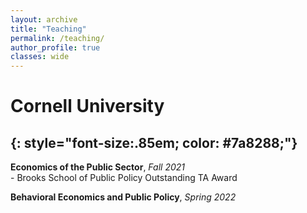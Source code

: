 ```yaml
---
layout: archive
title: "Teaching"
permalink: /teaching/
author_profile: true
classes: wide
---
```


# Cornell University
{: style="font-size:.85em; color: #7a8288;"}
---

**Economics of the Public Sector**, *Fall 2021*  
	- Brooks School of Public Policy Outstanding TA Award

**Behavioral Economics and Public Policy**, *Spring 2022*  

